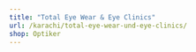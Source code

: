 ```yaml
---
title: "Total Eye Wear & Eye Clinics"
url: /karachi/total-eye-wear-und-eye-clinics/
shop: Optiker
---
```

